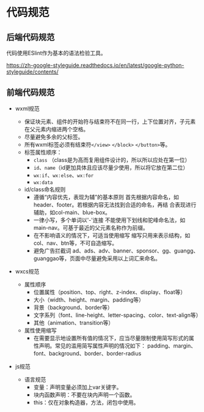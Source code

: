 # 代码规范

## 后端代码规范

代码使用ESlint作为基本的语法检验工具。

https://zh-google-styleguide.readthedocs.io/en/latest/google-python-styleguide/contents/

## 前端代码规范

- wxml规范
    -  保证块元素、组件的开始符与结束符不在同一行，上下位置对齐，子元素在父元素内缩进两个空格。 
   - 尽量避免多余的父标签。
   - 所有wxml标签必须有结束符`</view>` `</block>` `</button>`等。
  -  标签属性顺序：
		* `class` （class是为高而复用组件设计的，所以所以应处在第一位）
		* `id`、`name`（id更加具体且应该尽量少使用，所以将它放在第二位）
		* `wx:if`、`wx:else`、`wx:for`
		* `wx:data`
    - id/class命名规则
		 - 遵循“内容优先，表现为辅”的基本原则
		   首先根据内容命名，如header、footer。若根据内容无法找到合适的命名，再结 合表现进行辅助，如col-main、blue-box。
		 - 一律小写，多个单词以'-'连接
		  不能使用下划线和驼峰命名法，如main-nav。可基于最近的父元素名称作为前缀。
		 - 在不影响语义的情况下，可适当使用缩写
		  缩写只用来表示结构，如col、nav、btn等，不可自造缩写。
		 - 避免广告拦截词
		  ad、ads、adv、banner、sponsor、gg、guangg、guanggao等，页面中尽量避免采用以上词汇来命名。
				   
- wxcs规范
   - 属性顺序
	 - 位置属性（position、top、right、z-index、display、float等）
	 - 大小（width、height、margin、padding等）
     - 背景（background、border等）
	 - 文字系列（font、line-height、letter-spacing、color、text-align等）
	 - 其他（animation、transition等）
  - 属性使用缩写
       - 在需要显示地设置所有值的情况下，应当尽量限制使用简写形式的属性声明。常见的滥用简写属性声明的情况如下： padding、margin、font、background、border、border-radius
- js规范
  - 语言规范
     - 变量：声明变量必须加上var关键字。
     - 块内函数声明：不要在块内声明一个函数。
     -  this：仅在对象构造器，方法，闭包中使用。